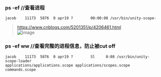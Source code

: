 

### ps -ef //查看进程
```
jacob    11173  5876  0 apr19 ?        00:00:08 /usr/bin/unity-scope-
```

> https://www.cnblogs.com/5201351/p/4206461.html  
![image](https://user-images.githubusercontent.com/16630659/65491017-d0490e00-dee0-11e9-9aff-43e22dd15434.png)

### ps -ef ww  //查看完整的进程信息，防止被cut off
```
jacob    11173  5876  0 apr19 ?        Sl     0:08 /usr/bin/unity-scope-loader 
applications/applications.scope applications/scopes.scope commands.scope
```
